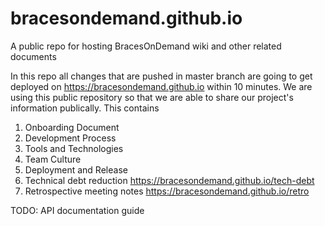 # bracesondemand.github.io
A public repo for hosting BracesOnDemand wiki and other related documents

In this repo all changes that are pushed in master branch are going to get deployed on https://bracesondemand.github.io within 10 minutes.
We are using this public repository so that we are able to share our project's information publically.
This contains
1. Onboarding Document
2. Development Process
3. Tools and Technologies
4. Team Culture
5. Deployment and Release
6. Technical debt reduction https://bracesondemand.github.io/tech-debt
7. Retrospective meeting notes https://bracesondemand.github.io/retro

TODO:
API documentation guide 
